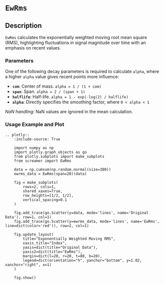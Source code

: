 # `EwRms`

## Description

`EwRms` calculates the exponentially weighted moving root mean square (RMS), highlighting fluctuations in signal magnitude over time with an emphasis on recent values.


### Parameters

One of the following decay parameters is required to calculate `alpha`, where a higher `alpha` value gives recent points more influence:

- **`com`**: Center of mass. `alpha = 1 / (1 + com)`
- **`span`**: Span. `alpha = 2 / (span + 1)`
- **`halflife`**: Half-life. `alpha = 1 - exp(-log(2) / halflife)`
- **`alpha`**: Directly specifies the smoothing factor, where `0 < alpha < 1`

*NaN handling*: NaN values are ignored in the mean calculation.

### Usage Example and Plot

```{eval-rst}
.. plotly::
    :include-source: True

    import numpy as np
    import plotly.graph_objects as go
    from plotly.subplots import make_subplots
    from screamer import EwRms

    data = np.cumsum(np.random.normal(size=300))
    ewrms_data = EwRms(span=20)(data)

    fig = make_subplots(
        rows=2, cols=1,
        shared_xaxes=True,
        row_heights=[1/2, 1/2],
        vertical_spacing=0.1
    )

    fig.add_trace(go.Scatter(y=data, mode='lines', name='Original Data'), row=1, col=1)
    fig.add_trace(go.Scatter(y=ewrms_data, mode='lines', name='EwRms', line=dict(color='red')), row=2, col=1)

    fig.update_layout(
        title="Exponentially Weighted Moving RMS",
        xaxis_title="Index",
        yaxis=dict(title="Original Data"),
        yaxis2=dict(title="EwRms"),
        margin=dict(l=20, r=20, t=80, b=20),
        legend=dict(orientation="h", yanchor="bottom", y=1.02, xanchor="right", x=1)        
    )

    fig.show()
```